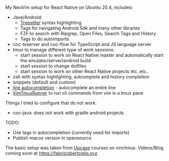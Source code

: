 My NeoVim setup for React Native on Ubuntu 20.4, includes:

- Java/Android:
  - [Treesitter](https://github.com/nvim-treesitter/nvim-treesitter) syntax highlighting
  - Tags for navigating Android Sdk and many other libraries
  - FZF to search with Ripgrep, Open Files, Search Tags and History
  - Tags to do autoimports
- coc-tsserver and coc-flow for TypeScript and JS language server
- tmux to manage different type of work sessions:
  - start session to work on React Native master and automatically start the emulator/server/android build
  - start session to change dotfiles
  - start session to work on other React Native projects etc..etc..
- zsh with syntax highlighting, autcomplete and history completion
- snippets (default and custom)
- [line autocompletion](https://github.com/junegunn/fzf.vim#custom-completion) - autocomplete an entire line
- [VimTmuxRunner](https://github.com/christoomey/vim-tmux-runner) to run cli commands from vim in a tmux pane

Things I tried to configure that do not work:

- coc-java: does not work with gradle android projects

TODO:

- Use tags in autocompletion (currently used for imports)
- Publish macos version in opensource

The basic setup was taken from [Upcase](https://thoughtbot.com/upcase/) courses on vim/tmux.
Videos/Blog coming soon at https://fabriziobertoglio.xyz
